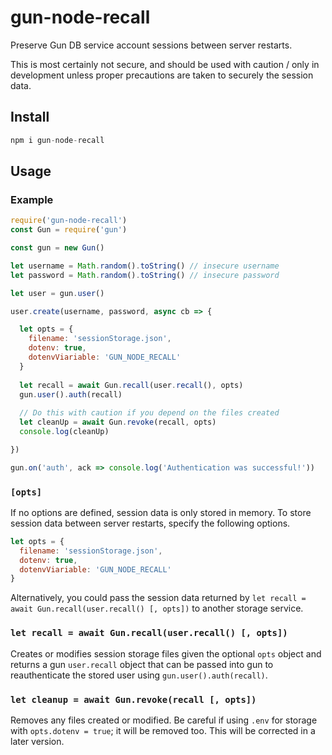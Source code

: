 # gun-node-recall
Preserve Gun DB service account sessions between server restarts. 

This is most certainly not secure, and should be used with caution / only in development unless proper precautions are taken to securely the session data.

## Install
```js
npm i gun-node-recall
```

## Usage

### Example
```js
require('gun-node-recall')
const Gun = require('gun')

const gun = new Gun()

let username = Math.random().toString() // insecure username
let password = Math.random().toString() // insecure password

let user = gun.user()

user.create(username, password, async cb => {

  let opts = {
    filename: 'sessionStorage.json',
    dotenv: true,
    dotenvViariable: 'GUN_NODE_RECALL'
  }
  
  let recall = await Gun.recall(user.recall(), opts)
  gun.user().auth(recall)
  
  // Do this with caution if you depend on the files created
  let cleanUp = await Gun.revoke(recall, opts)
  console.log(cleanUp)

})

gun.on('auth', ack => console.log('Authentication was successful!'))
```

### `[opts]`
If no options are defined, session data is only stored in memory. To store session data between server restarts, specify the following options.

```js
let opts = {
  filename: 'sessionStorage.json',
  dotenv: true, 
  dotenvViariable: 'GUN_NODE_RECALL'
}
```

Alternatively, you could pass the session data returned by `let recall = await Gun.recall(user.recall() [, opts])` to another storage service.

### `let recall = await Gun.recall(user.recall() [, opts])`
Creates or modifies session storage files given the optional `opts` object and returns a gun `user.recall` object that can be passed into gun to reauthenticate the stored user using `gun.user().auth(recall)`.

### `let cleanup = await Gun.revoke(recall [, opts])`
Removes any files created or modified. Be careful if using `.env` for storage with `opts.dotenv = true`; it will be removed too. This will be corrected in a later version.